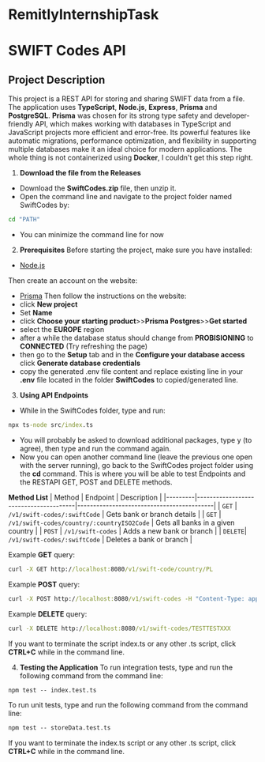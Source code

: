 # RemitlyInternshipTask
# SWIFT Codes API

## Project Description
This project is a REST API for storing and sharing SWIFT data from a file. The application uses **TypeScript**, **Node.js**, **Express**, **Prisma** and **PostgreSQL**. **Prisma** was chosen for its strong type safety and developer-friendly API, which makes working with databases in TypeScript and JavaScript projects more efficient and error-free. Its powerful features like automatic migrations, performance optimization, and flexibility in supporting multiple databases make it an ideal choice for modern applications. The whole thing is not containerized using **Docker**, I couldn't get this step right.

1. **Download the file from the Releases**
- Download the **SwiftCodes.zip** file, then unzip it.
- Open the command line and navigate to the project folder named SwiftCodes by:
```cmd
cd "PATH"
```
- You can minimize the command line for now

2. **Prerequisites**
Before starting the project, make sure you have installed:
- [Node.js](https://nodejs.org/en)

Then create an account on the website:
- [Prisma](https://www.prisma.io/)
Then follow the instructions on the website:
- click **New project**
- Set **Name**
- click **Choose your starting product**>>**Prisma Postgres**>>**Get started**
- select the **EUROPE** region
- after a while the database status should change from **PROBISIONING** to **CONNECTED** (Try refreshing the page)
- then go to the **Setup** tab and in the **Configure your database access** click **Generate database credentials**
- copy the generated .env file content and replace existing line in your **.env** file located in the folder **SwiftCodes** to copied/generated line.

3. **Using API Endpoints**
- While in the SwiftCodes folder, type and run:
```cmd
npx ts-node src/index.ts
```
- You will probably be asked to download additional packages, type y (to agree), then type and run the command again.
- Now you can open another command line (leave the previous one open with the server running), go back to the SwiftCodes project folder using the **cd** command. This is where you will be able to test Endpoints and the RESTAPI GET, POST and DELETE methods.

**Method List**
| Method | Endpoint | Description |
|---------|---------------------------------------|-------------------------------------------|
| `GET` | `/v1/swift-codes/:swiftCode` | Gets bank or branch details |
| `GET` | `/v1/swift-codes/country/:countryISO2Code` | Gets all banks in a given country |
| `POST` | `/v1/swift-codes` | Adds a new bank or branch |
| `DELETE`| `/v1/swift-codes/:swiftCode` | Deletes a bank or branch |

Example **GET** query:
```cmd
curl -X GET http://localhost:8080/v1/swift-code/country/PL
```

Example **POST** query:
```cmd
curl -X POST http://localhost:8080/v1/swift-codes -H "Content-Type: application/json" -d '{"swiftCode": "TESTTESTXXX", "bankName": "TEST Name", "address": "TEST Address", "countryISO2": "PL", "countryName": "Poland", "isHeadquarter": true}'
```

Example **DELETE** query:
```cmd
curl -X DELETE http://localhost:8080/v1/swift-codes/TESTTESTXXX
```

If you want to terminate the script index.ts or any other .ts script, click **CTRL+C** while in the command line.

4. **Testing the Application**
To run integration tests, type and run the following command from the command line:
```cmd
npm test -- index.test.ts
```

To run unit tests, type and run the following command from the command line:
```cmd
npm test -- storeData.test.ts
```

If you want to terminate the index.ts script or any other .ts script, click **CTRL+C** while in the command line.
